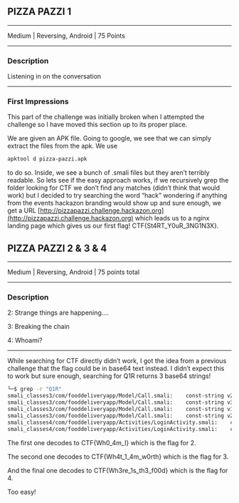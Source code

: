 ## PIZZA PAZZI 1

---

Medium | Reversing, Android | 75 Points

---

### Description

Listening in on the conversation

---

### First Impressions

This part of the challenge was initially broken when I attempted the challenge so I have moved this section up to its proper place. 

We are given an APK file. Going to google, we see that we can simply extract the files from the apk. We use 

```bash
apktool d pizza-pazzi.apk
```

to do so. Inside, we see a bunch of .smali files but they aren’t terribly readable. So lets see if the easy approach works, if we recursively grep the folder looking for CTF we don’t find any matches (didn’t think that would work) but I decided to try searching the word “hack” wondering if anything from the events hackazon branding would show up and sure enough, we get a URL [http://pizzapazzi.challenge.hackazon.org](http://pizzapazzi.challenge.hackazon.org) which leads us to a nginx landing page which gives us our first flag! CTF{St4RT_Y0uR_3NG1N3X}. 

## PIZZA PAZZI 2 & 3 & 4

---

Medium | Reversing, Android | 75 points total

---

### Description

2: Strange things are happening.…

3: Breaking the chain

4: Whoami?

---

While searching for CTF directly didn’t work, I got the idea from a previous challenge that the flag could be in base64 text instead. I didn’t expect this to work but sure enough, searching for Q1R returns 3 base64 strings!

```bash
└─$ grep -r "Q1R"   
smali_classes3/com/fooddeliveryapp/Model/Call.smali:    const-string v2, "Q1RGe1doMF80bV9JfQ=="
smali_classes3/com/fooddeliveryapp/Model/Call.smali:    const-string v3, "Q1RGe1doMF80bV9JfQ=="
smali_classes3/com/fooddeliveryapp/Model/Call.smali:    const-string v1, "Q1RGe1doNHRfMV80bV93MHJ0aH0="
smali_classes3/com/fooddeliveryapp/Model/Call.smali:    const-string v2, "Q1RGe1doNHRfMV80bV93MHJ0aH0="
smali_classes4/com/fooddeliveryapp/Activities/LoginActivity.smali:    const-string v1, "Q1RGe1doM3JlXzFzX3RoM19mMDBkfQ=="
smali_classes4/com/fooddeliveryapp/Activities/LoginActivity.smali:    const-string v2, "Q1RGe1doM3JlXzFzX3RoM19mMDBkfQ=="
```

The first one decodes to CTF{Wh0_4m_I} which is the flag for 2.

The second one decodes to CTF{Wh4t_1_4m_w0rth} which is the flag for 3. 

And the final one decodes to CTF{Wh3re_1s_th3_f00d} which is the flag for 4.

Too easy!
